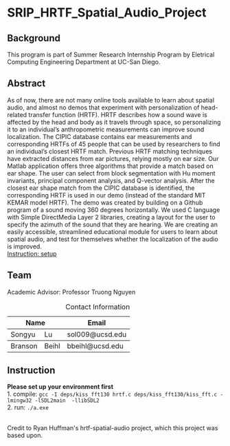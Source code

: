 # SRIP_HRTF_Spatial_Audio_Project 
<h2>Background</h2>

This program is part of Summer Research Internship Program by Eletrical Computing Engineering Department at UC-San Diego.


<h2>Abstract</h2>
As of now, there are not many online tools available to learn about spatial audio, and almost no demos that experiment with personalization of head-related transfer function (HRTF). HRTF describes how a sound wave is affected by the head and body as it travels through space, so personalizing it to an individual’s anthropometric measurements can improve sound localization. The CIPIC database contains ear measurements and corresponding HRTFs of 45 people that can be used by researchers to find an individual’s closest HRTF match. Previous HRTF matching techniques have extracted distances from ear pictures, relying mostly on ear size. Our Matlab application offers three algorithms that provide a match based on ear shape. The user can select from block segmentation with Hu moment invariants, principal component analysis, and Q-vector analysis. After the closest ear shape match from the CIPIC database is identified, the corresponding HRTF is used in our demo (instead of the standard MIT KEMAR model HRTF). The demo was created by building on a Github program of a sound moving 360 degrees horizontally. We used C language with Simple DirectMedia Layer 2 libraries, creating a layout for the user to specify the azimuth of the sound that they are hearing. We are creating an easily accessible, streamlined educational module for users to learn about spatial audio, and test for themselves whether the localization of the audio is improved. <br>
<a href="https://sol0092.wixsite.com/website" target="_blank">Instruction: setup</a> <br> </p> 

<h2>Team</h2>
Academic Advisor: Professor Truong Nguyen <br>

<table style="width: 100%;">
  <caption style="text-align:right">Contact Information</caption>
  <tr>
    <th colspan="2"><b>Name</b></td>
    <th><b>Email</b></td>
  </tr>
  <tbody>
    <tr>
      <td>Songyu</td>
      <td>Lu</td>
      <td>sol009@ucsd.edu</td>
    </tr>
  </tbody>
  <tbody>
    <tr>
      <td>Branson</td>
      <td>Beihl</td>
      <td>bbeihl@ucsd.edu</td>
    </tr>
  </tbody>
</table>

<h2>Instruction</h2>
<strong>Please set up your environment first</strong> <br>
1. compile: <code>gcc -I deps/kiss_fft130 hrtf.c deps/kiss_fft130/kiss_fft.c -lmingw32 -lSDL2main  -llibSDL2</code> <br>
2. run: <code>./a.exe</code> 

<br>
<br>

Credit to Ryan Huffman's hrtf-spatial-audio project, which this project was based upon. 
